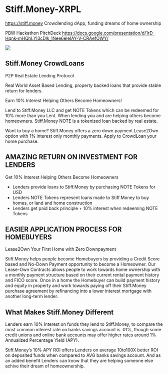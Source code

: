 # Stiff.Money-XRPL
https://stiff.money Crowdlending dApp, funding dreams of home ownership

PBW Hackathon PitchDeck https://docs.google.com/presentation/d/1rD-Hqnk-mHQhLYI3cDlk_1Nee6eIeIAY-V-CRAefOWY/

![](http://stiffmoney.com/wp-content/uploads/2024/04/StiffMoney-Crowdlending-logo300.png)

## Stiff.Money CrowdLoans 
P2P Real Estate Lending Protocol

Real World Asset Based Lending, property backed loans that provide stable return for lenders.

Earn 10% Interest Helping Others Become Homeowners!

Lend to Stiff.Money LLC and get NOTE Tokens which can be redeemed for 10% more than you Lent. When lending you and are helping others become homeowners. Stiff.Money NOTE is a tokenized loan backed by real estate.

Want to buy a home? Stiff.Money offers a zero down payment Lease2Own option with 1% interest only monthly payments. Apply to CrowdLoan your home purchase.

## AMAZING RETURN ON INVESTMENT FOR LENDERS	
Get 10% Interest Helping Others Become Homeowners

- Lenders provide loans to Stiff.Money by purchasing NOTE Tokens for USD
- Lenders NOTE Tokens represent loans made to Stiff.Money to buy homes, or land and home construction
- Lenders get paid back principle + 10% interest when redeeming NOTE Tokens

## EASIER APPLICATION PROCESS FOR HOMEBUYERS	
Lease2Own Your First Home with Zero Downpayment

Stiff.Money helps people become Homebuyers by providing a Credit Score based and No-Down Payment opportunity to become a Homeowner. Our Lease-Own Contracts allows people to work towards home ownership with a monthly payment structure based on their current rental payment history and FICO score. Once in a home the Homebuyer can build payment history and equity in property and work towards paying off their Stiff.Money purchase agreement by refinancing into a lower interest mortgage with another long-term lender.

## What Makes Stiff.Money Different

Lenders earn 10% Interest on funds they lend to Stiff.Money, to compare the most common interest rate on banks savings account is .01%, though some credit unions and online bank accounts may offer higher rates around 1% Annualized Percentage Yield (APY).

Stiff.Money’s 10% APY ROI offers Lenders on average 10to100X better ROI on deposited funds when compared to AVG banks savings account. And as an added benefit Lenders can know that they are helping someone else achive their dream of homeownership.
